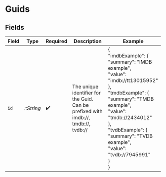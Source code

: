 # Guids


## Fields

| Field                                                                                                                                                                                                                            | Type                                                                                                                                                                                                                             | Required                                                                                                                                                                                                                         | Description                                                                                                                                                                                                                      | Example                                                                                                                                                                                                                          |
| -------------------------------------------------------------------------------------------------------------------------------------------------------------------------------------------------------------------------------- | -------------------------------------------------------------------------------------------------------------------------------------------------------------------------------------------------------------------------------- | -------------------------------------------------------------------------------------------------------------------------------------------------------------------------------------------------------------------------------- | -------------------------------------------------------------------------------------------------------------------------------------------------------------------------------------------------------------------------------- | -------------------------------------------------------------------------------------------------------------------------------------------------------------------------------------------------------------------------------- |
| `id`                                                                                                                                                                                                                             | *::String*                                                                                                                                                                                                                       | :heavy_check_mark:                                                                                                                                                                                                               | The unique identifier for the Guid. Can be prefixed with imdb://, tmdb://, tvdb://<br/>                                                                                                                                          | {<br/>"imdbExample": {<br/>"summary": "IMDB example",<br/>"value": "imdb://tt13015952"<br/>},<br/>"tmdbExample": {<br/>"summary": "TMDB example",<br/>"value": "tmdb://2434012"<br/>},<br/>"tvdbExample": {<br/>"summary": "TVDB example",<br/>"value": "tvdb://7945991"<br/>}<br/>} |